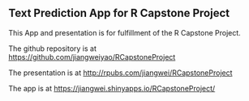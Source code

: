 ## Text Prediction App for R Capstone Project

This App and presentation is for fulfillment of the R Capstone Project.

The github repository is at https://github.com/jiangweiyao/RCapstoneProject

The presentation is at http://rpubs.com/jiangwei/RCapstoneProject

The app is at https://jiangwei.shinyapps.io/RCapstoneProject/
